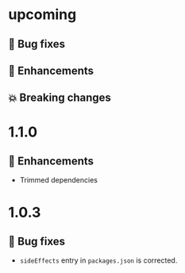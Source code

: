 # upcoming

## :bug: Bug fixes

## :tada: Enhancements

## :boom: Breaking changes

# 1.1.0

## :tada: Enhancements

- Trimmed dependencies

# 1.0.3

## :bug: Bug fixes

- `sideEffects` entry in `packages.json` is corrected.
